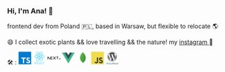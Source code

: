 ### Hi, I'm Ana! 👋

frontend dev from Poland 🇵🇱, based in Warsaw, but flexible to relocate  🌎

  😄 I collect exotic plants && love travelling && the nature! my <a href="https://www.instagram.com/aniaje/"> instagram </a> 🍒

🛠️ :
<span>
<img style="width: 30px" src="https://github.com/devicons/devicon/blob/master/icons/typescript/typescript-original.svg" alt="TypeScript">
<img style="width: 30px" src="https://github.com/devicons/devicon/blob/master/icons/react/react-original-wordmark.svg" alt="React">
<img style="width: 30px" src="https://github.com/devicons/devicon/blob/master/icons/nextjs/nextjs-original-wordmark.svg" alt="Next.js">
<img style="width: 30px" src="https://github.com/devicons/devicon/blob/master/icons/vuejs/vuejs-original.svg" alt="Vue.js">
<img style="width: 30px" src="https://github.com/devicons/devicon/blob/master/icons/mongodb/mongodb-original.svg" alt="MongoDB">
<img style="width: 30px" src="https://github.com/devicons/devicon/blob/master/icons/javascript/javascript-original.svg" alt="JavaScript">
<img style="width: 30px" src="https://github.com/devicons/devicon/blob/master/icons/wordpress/wordpress-original.svg" alt="WordPress">
</span>


 



